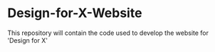# Design-for-X-Website
This repository will contain the code used to develop the website for 'Design for X'
